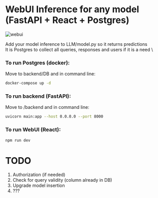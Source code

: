 # WebUI Inference for any model (FastAPI + React + Postgres)

![webui](https://github.com/PerekhodovAnton/WebUIChatBotInference/assets/145850725/a0984bae-7aa3-40c6-9c92-5bf9567c2b82)

Add your model inference to LLM/model.py so it returns predictions \
It is Postgres to collect all queries, responses and users if it is a need \

### To run Postgres (docker):
Move to backend/DB and in command line:
```bash
docker-compose up -d
```
### To run backend (FastAPI):
Move to /backend and in command line:
```bash
uvicorn main:app --host 0.0.0.0 --port 8000
```
### To run WebUI (React): 
```bash
npm run dev
```
# TODO
1. Authorization (if needed)
2. Check for query validity (column already in DB)
3. Upgrade model insertion
4. ???
